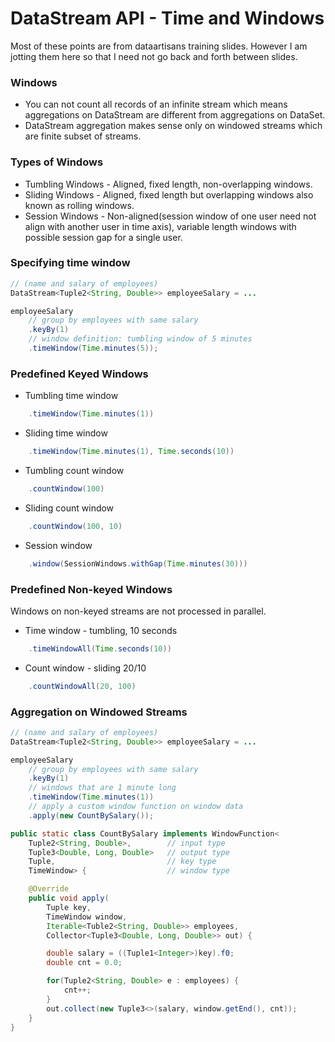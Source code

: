 # DataStream API - Time and Windows

Most of these points are from dataartisans training slides. However I am jotting them here so that I need not go back and forth between slides.

### Windows

* You can not count all records of an infinite stream which means aggregations on DataStream are different from aggregations on DataSet.
* DataStream aggregation makes sense only on windowed streams which are finite subset of streams.

### Types of Windows

* Tumbling Windows - Aligned, fixed length, non-overlapping windows.
* Sliding Windows - Aligned, fixed length but overlapping windows also known as rolling windows.
* Session Windows - Non-aligned\(session window of one user need not align with another user in time axis\), variable length windows with possible session gap for a single user.

### Specifying time window

```java
// (name and salary of employees)
DataStream<Tuple2<String, Double>> employeeSalary = ...

employeeSalary
    // group by employees with same salary
    .keyBy(1)
    // window definition: tumbling window of 5 minutes
    .timeWindow(Time.minutes(5));
```

### Predefined Keyed Windows
* Tumbling time window
```java
    .timeWindow(Time.minutes(1))
```
* Sliding time window
```java
    .timeWindow(Time.minutes(1), Time.seconds(10))
```
* Tumbling count window
```java
    .countWindow(100)
```
* Sliding count window
```java
    .countWindow(100, 10)
```
* Session window
```java
    .window(SessionWindows.withGap(Time.minutes(30)))
```

### Predefined Non-keyed Windows

Windows on non-keyed streams are not processed in parallel.
* Time window - tumbling, 10 seconds

```java
    .timeWindowAll(Time.seconds(10))
```

* Count window - sliding 20/10

```java
    .countWindowAll(20, 100)
```


### Aggregation on Windowed Streams
```java
// (name and salary of employees)
DataStream<Tuple2<String, Double>> employeeSalary = ...

employeeSalary    
    // group by employees with same salary    
    .keyBy(1)    
    // windows that are 1 minute long
    .timeWindow(Time.minutes(1))
    // apply a custom window function on window data
    .apply(new CountBySalary());

public static class CountBySalary implements WindowFunction<
    Tuple2<String, Double>,        // input type
    Tuple3<Double, Long, Double>   // output type
    Tuple,                         // key type
    TimeWindow> {                  // window type

    @Override
    public void apply(
        Tuple key,
        TimeWindow window,
        Iterable<Tuble2<String, Double>> employees,
        Collector<Tuple3<Double, Long, Double>> out) {

        double salary = ((Tuple1<Integer>)key).f0;
        double cnt = 0.0;

        for(Tuple2<String, Double> e : employees) {
            cnt++;
        }
        out.collect(new Tuple3<>(salary, window.getEnd(), cnt));
    }
}

```
